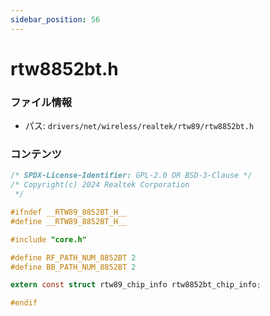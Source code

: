 ```yaml
---
sidebar_position: 56
---
```

# rtw8852bt.h

### ファイル情報

- パス: `drivers/net/wireless/realtek/rtw89/rtw8852bt.h`

### コンテンツ

```h
/* SPDX-License-Identifier: GPL-2.0 OR BSD-3-Clause */
/* Copyright(c) 2024 Realtek Corporation
 */

#ifndef __RTW89_8852BT_H__
#define __RTW89_8852BT_H__

#include "core.h"

#define RF_PATH_NUM_8852BT 2
#define BB_PATH_NUM_8852BT 2

extern const struct rtw89_chip_info rtw8852bt_chip_info;

#endif

```
